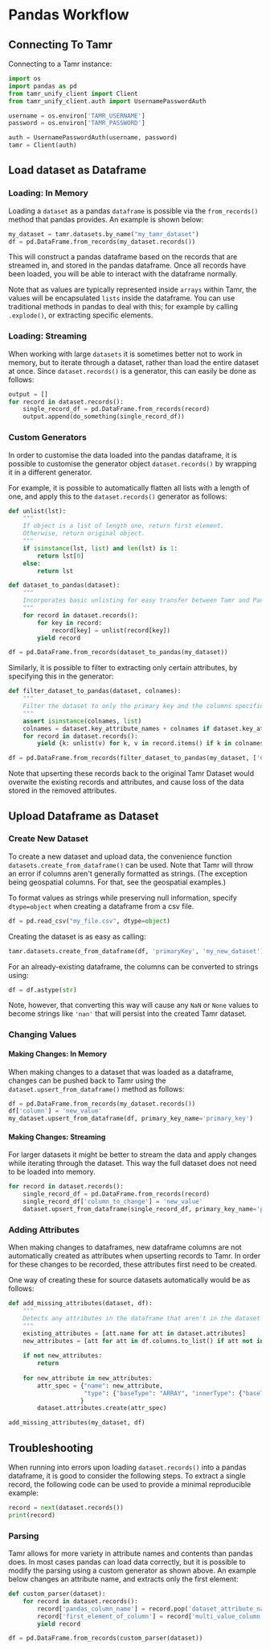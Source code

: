 # Pandas Workflow

## Connecting To Tamr

Connecting to a Tamr instance:

```python
import os
import pandas as pd
from tamr_unify_client import Client
from tamr_unify_client.auth import UsernamePasswordAuth

username = os.environ['TAMR_USERNAME']
password = os.environ['TAMR_PASSWORD']

auth = UsernamePasswordAuth(username, password)
tamr = Client(auth)
```
## Load dataset as Dataframe

### Loading: In Memory

Loading a `dataset` as a pandas `dataframe` is possible via the `from_records()` method that pandas provides. 
An example is shown below:

```python
my_dataset = tamr.datasets.by_name("my_tamr_dataset")
df = pd.DataFrame.from_records(my_dataset.records())
```

This will construct a pandas dataframe based on the records that are streamed in, and stored in the pandas dataframe.
Once all records have been loaded, you will be able to interact with the dataframe normally. 

Note that as values are typically represented inside `arrays` within Tamr, the values will be encapsulated `lists` 
inside the dataframe. You can use traditional methods in pandas to deal with this; for example by calling `.explode()`,
or extracting specific elements. 

### Loading:  Streaming
When working with large `datasets` it is sometimes better not to work in memory, but to iterate through a dataset, rather
than load the entire dataset at once. 
Since `dataset.records()` is a generator, this can easily be done as follows:
```python
output = []
for record in dataset.records():
    single_record_df = pd.DataFrame.from_records(record)
    output.append(do_something(single_record_df))
``` 

### Custom Generators
In order to customise the data loaded into the pandas dataframe, it is possible to customise the generator object 
`dataset.records()` by wrapping it in a different generator.  

For example, it is possible to automatically flatten all lists with a length of one, and apply this to the `dataset.records()`
generator as follows:

```python
def unlist(lst):
    """
    If object is a list of length one, return first element. 
    Otherwise, return original object. 
    """
    if isinstance(lst, list) and len(lst) is 1:
        return lst[0]
    else:
        return lst

def dataset_to_pandas(dataset):
    """
    Incorporates basic unlisting for easy transfer between Tamr and Pandas. 
    """ 
    for record in dataset.records():
        for key in record:
            record[key] = unlist(record[key])
        yield record

df = pd.DataFrame.from_records(dataset_to_pandas(my_dataset))
```

Similarly, it is possible to filter to extracting only certain attributes, by specifying this in the generator:

```python
def filter_dataset_to_pandas(dataset, colnames):
    """
    Filter the dataset to only the primary key and the columns specified as a list in colnames. 
    """
    assert isinstance(colnames, list)
    colnames = dataset.key_attribute_names + colnames if dataset.key_attribute_names[0] not in colnames else colnames
    for record in dataset.records():
        yield {k: unlist(v) for k, v in record.items() if k in colnames}

df = pd.DataFrame.from_records(filter_dataset_to_pandas(my_dataset, ['City', 'new_attr']))
```

Note that upserting these records back to the original Tamr Dataset would overwite the existing records and attributes, and cause loss of the data 
stored in the removed attributes.  

## Upload Dataframe as Dataset

### Create New Dataset
To create a new dataset and upload data, the convenience function `datasets.create_from_dataframe()` can be used. 
Note that Tamr will throw an error if columns aren't generally formatted as strings. (The exception being geospatial
columns. For that, see the geospatial examples.)

To format values as strings while preserving null information, specify `dtype=object` when creating a dataframe from a csv file.
```python
df = pd.read_csv("my_file.csv", dtype=object)
```

Creating the dataset is as easy as calling:
```python
tamr.datasets.create_from_dataframe(df, 'primaryKey', 'my_new_dataset')
```

For an already-existing dataframe, the columns can be converted to strings using:
```python
df = df.astype(str)
```
Note, however, that converting this way will cause any `NaN` or `None` values to become strings like `'nan'` 
that will persist into the created Tamr dataset.

### Changing Values

#### Making Changes: In Memory 
When making changes to a dataset that was loaded as a dataframe, changes can be pushed back to Tamr using the 
`dataset.upsert_from_dataframe()` method as follows:

```python
df = pd.DataFrame.from_records(my_dataset.records())
df['column'] = 'new_value'
my_dataset.upsert_from_dataframe(df, primary_key_name='primary_key')
```

#### Making Changes: Streaming
For larger datasets it might be better to stream the data and apply changes while iterating through the dataset. 
This way the full dataset does not need to be loaded into memory. 
```python
for record in dataset.records():
    single_record_df = pd.DataFrame.from_records(record)
    single_record_df['column_to_change'] = 'new_value'
    dataset.upsert_from_dataframe(single_record_df, primary_key_name='primary_key')
```
### Adding Attributes
When making changes to dataframes, new dataframe columns are not automatically created as attributes when upserting 
records to Tamr. In order for these changes to be recorded, these attributes first need to be created. 

One way of creating these for source datasets automatically would be as follows:

```python
def add_missing_attributes(dataset, df):
    """
    Detects any attributes in the dataframe that aren't in the dataset and attempts to add them (as strings).
    """
    existing_attributes = [att.name for att in dataset.attributes]
    new_attributes = [att for att in df.columns.to_list() if att not in existing_attributes]
    
    if not new_attributes:
        return
    
    for new_attribute in new_attributes:
        attr_spec = {"name": new_attribute,
                     "type": {"baseType": "ARRAY", "innerType": {"baseType": "STRING"}},
                    }
        dataset.attributes.create(attr_spec)

add_missing_attributes(my_dataset, df)
```

## Troubleshooting

When running into errors upon loading `dataset.records()` into a pandas dataframe, it is good to consider the following
steps. To extract a single record, the following code can be used to provide a minimal reproducible example:
```python
record = next(dataset.records())
print(record)
```

### Parsing
Tamr allows for more variety in attribute names and contents than pandas does. In most cases pandas can load data
correctly, but it is possible to modify the parsing using a custom generator as shown above. An example below changes
an attribute name, and extracts only the first element:
```python
def custom_parser(dataset):
    for record in dataset.records():
        record['pandas_column_name'] = record.pop('dataset_attribute_name')
        record['first_element_of_column'] = record['multi_value_column'][0]
        yield record

df = pd.DataFrame.from_records(custom_parser(dataset))
```
